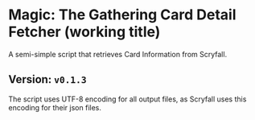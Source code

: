 # Magic: The Gathering Card Detail Fetcher (working title)
A semi-simple script that retrieves Card Information from Scryfall.

## Version: `v0.1.3`

The script uses UTF-8 encoding for all output files, as Scryfall uses this encoding for their json files.